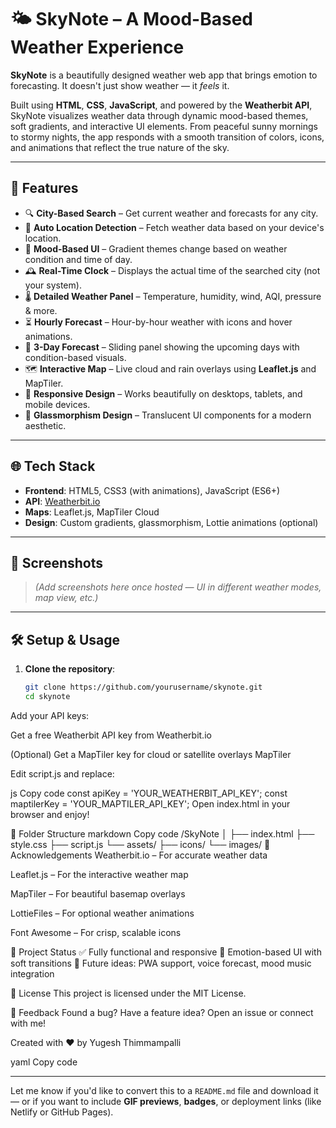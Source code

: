# 🌤️ SkyNote – A Mood-Based Weather Experience

**SkyNote** is a beautifully designed weather web app that brings emotion to forecasting. It doesn't just show weather — it *feels* it.

Built using **HTML**, **CSS**, **JavaScript**, and powered by the **Weatherbit API**, SkyNote visualizes weather data through dynamic mood-based themes, soft gradients, and interactive UI elements. From peaceful sunny mornings to stormy nights, the app responds with a smooth transition of colors, icons, and animations that reflect the true nature of the sky.

---

## 🚀 Features

- 🔍 **City-Based Search** – Get current weather and forecasts for any city.
- 📍 **Auto Location Detection** – Fetch weather data based on your device's location.
- 🎨 **Mood-Based UI** – Gradient themes change based on weather condition and time of day.
- 🕰️ **Real-Time Clock** – Displays the actual time of the searched city (not your system).
- 🌡️ **Detailed Weather Panel** – Temperature, humidity, wind, AQI, pressure & more.
- ⏳ **Hourly Forecast** – Hour-by-hour weather with icons and hover animations.
- 📅 **3-Day Forecast** – Sliding panel showing the upcoming days with condition-based visuals.
- 🗺️ **Interactive Map** – Live cloud and rain overlays using **Leaflet.js** and MapTiler.
- 📱 **Responsive Design** – Works beautifully on desktops, tablets, and mobile devices.
- 🧊 **Glassmorphism Design** – Translucent UI components for a modern aesthetic.

---

## 🌐 Tech Stack

- **Frontend**: HTML5, CSS3 (with animations), JavaScript (ES6+)
- **API**: [Weatherbit.io](https://www.weatherbit.io/)
- **Maps**: Leaflet.js, MapTiler Cloud
- **Design**: Custom gradients, glassmorphism, Lottie animations (optional)

---

## 📸 Screenshots

> *(Add screenshots here once hosted — UI in different weather modes, map view, etc.)*

---

## 🛠️ Setup & Usage

1. **Clone the repository**:
   ```bash
   git clone https://github.com/yourusername/skynote.git
   cd skynote
Add your API keys:

Get a free Weatherbit API key from Weatherbit.io

(Optional) Get a MapTiler key for cloud or satellite overlays MapTiler

Edit script.js and replace:

js
Copy code
const apiKey = 'YOUR_WEATHERBIT_API_KEY';
const maptilerKey = 'YOUR_MAPTILER_API_KEY';
Open index.html in your browser and enjoy!

📁 Folder Structure
markdown
Copy code
/SkyNote
│
├── index.html
├── style.css
├── script.js
└── assets/
    ├── icons/
    └── images/
🙌 Acknowledgements
Weatherbit.io – For accurate weather data

Leaflet.js – For the interactive weather map

MapTiler – For beautiful basemap overlays

LottieFiles – For optional weather animations

Font Awesome – For crisp, scalable icons

📌 Project Status
✅ Fully functional and responsive
🧠 Emotion-based UI with soft transitions
🎯 Future ideas: PWA support, voice forecast, mood music integration

📃 License
This project is licensed under the MIT License.

💬 Feedback
Found a bug? Have a feature idea?
Open an issue or connect with me!

Created with ❤️ by Yugesh Thimmampalli

yaml
Copy code

---

Let me know if you'd like to convert this to a `README.md` file and download it — or if you want to include **GIF previews**, **badges**, or deployment links (like Netlify or GitHub Pages).